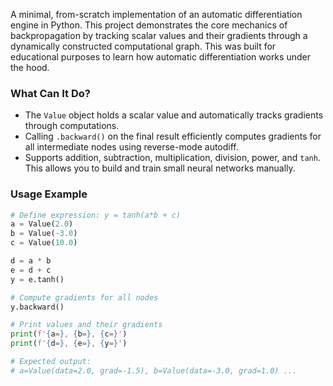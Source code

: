 A minimal, from-scratch implementation of an automatic differentiation engine in Python. This project demonstrates the core mechanics of backpropagation by tracking scalar values and their gradients through a dynamically constructed computational graph. This was built for educational purposes to learn how automatic differentiation works under the hood.

### What Can It Do?

- The `Value` object holds a scalar value and automatically tracks gradients through computations.
- Calling `.backward()` on the final result efficiently computes gradients for all intermediate nodes using reverse-mode autodiff.
- Supports addition, subtraction, multiplication, division, power, and `tanh`. This allows you to build and train small neural networks manually.

### Usage Example

```python
# Define expression: y = tanh(a*b + c)
a = Value(2.0)
b = Value(-3.0)
c = Value(10.0)

d = a * b
e = d + c
y = e.tanh()

# Compute gradients for all nodes
y.backward()

# Print values and their gradients
print(f'{a=}, {b=}, {c=}')
print(f'{d=}, {e=}, {y=}')

# Expected output:
# a=Value(data=2.0, grad=-1.5), b=Value(data=-3.0, grad=1.0) ...
